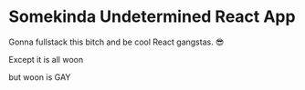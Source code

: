 # Somekinda Undetermined React App

Gonna fullstack this bitch and be cool React gangstas. 😎

Except it is all woon

but woon is GAY
